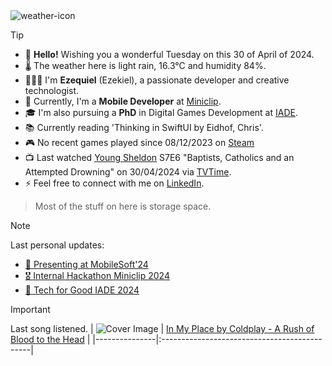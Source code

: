 <img src='https://openweathermap.org/img/wn/10d@2x.png' alt='weather-icon'>

> [!TIP]
> - 👋 **Hello!** Wishing you a wonderful Tuesday on this 30 of April of 2024.
> - 🌡 The weather here is light rain, 16.3°C and humidity 84%. 
> - 🙋🏻‍♂️ I'm **Ezequiel** (Ezekiel), a passionate developer and creative technologist.
> - 💼 Currently, I'm a **Mobile Developer** at [Miniclip](https://www.miniclip.com).
> - 🎓 I'm also pursuing a **PhD** in Digital Games Development at [IADE](https://www.iade.pt/en).
> - 📚 Currently reading 'Thinking in SwiftUI by Eidhof, Chris'.
> - 🎮 No recent games played since 08/12/2023 on [Steam](https://steamcommunity.com/id/ezequielapp)
> - 📺 Last watched [Young Sheldon](https://www.tvtime.com/show/328724) S7E6 "Baptists, Catholics and an Attempted Drowning" on 30/04/2024 via [TVTime](https://www.tvtime.com/user/4784821).
> - ⚡ Feel free to connect with me on [LinkedIn](https://www.linkedin.com/in/ezefranca).
> > Most of the stuff on here is storage space.


> [!NOTE]
> Last personal updates:
>  - [📃 Presenting at MobileSoft'24](https://ezefranca.com/news/presenting-mobilesoft-2024)
>  - [🎖️ Internal Hackathon Miniclip 2024](https://ezefranca.com/news/hackathon-miniclip-2024)
>  - [🥈 Tech for Good IADE 2024](https://ezefranca.com/news/tech-for-good-iade-2024)

> [!IMPORTANT]
> Last song listened.
> | ![Cover Image](https://lastfm.freetls.fastly.net/i/u/64s/3d3d6d2b41544f42b8f750b6abdbd180.png) | [In My Place by Coldplay - A Rush of Blood to the Head](https://www.last.fm/music/Coldplay/_/In+My+Place) |
 > |---------------|:---------------------------------------------|
